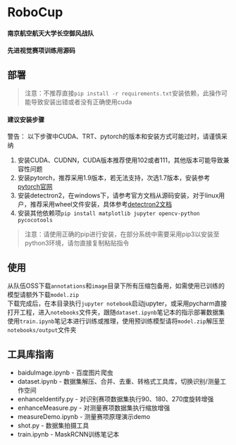 # RoboCup
#### 南京航空航天大学长空御风战队
#### 先进视觉赛项训练用源码

## 部署
> 注意：不推荐直接`pip install -r requirements.txt`安装依赖，此操作可能导致安装出错或者没有正确使用cuda

#### 建议安装步骤
警告： 以下步骤中CUDA、TRT、pytorch的版本和安装方式可能过时，请谨慎采纳
1. 安装CUDA、CUDNN，CUDA版本推荐使用102或者111，其他版本可能导致兼容性问题
2. 安装pytorch，推荐采用1.9版本，若无法支持，次选1.7版本，安装参考[pytorch官网](https://pytorch.org/get-started)
3. 安装detectron2，在windows下，请参考官方文档从源码安装，对于linux用户，推荐采用wheel文件安装，具体参考[detectron2文档](https://detectron2.readthedocs.io/en/latest/tutorials/install.html#install-pre-built-detectron2-linux-only)
4. 安装其他依赖项`pip install matplotlib jupyter opencv-python pycocotools`

> 注意：请使用正确的pip进行安装，在部分系统中需要采用pip3以安装至python3环境，请勿直接复制粘贴指令

## 使用
从队伍OSS下载`annotations`和`image`目录下所有压缩包备用，如需使用已训练的模型请额外下载`model.zip`  
下载完成后，在本目录执行`jupyter notebook`启动jupyter，或采用pycharm直接打开工程，进入`notebooks`文件夹，跟随`dataset.ipynb`笔记本的指示部署数据集  
使用`train.ipynb`笔记本进行训练或推理，使用预训练模型请将`model.zip`解压至`notebooks/output`文件夹  

## 工具库指南
* baiduImage.ipynb - 百度图片爬虫
* dataset.ipynb - 数据集解压、合并、去重、转格式工具库，切换识别/测量工作空间
* enhanceIdentify.py - 对识别赛项数据集执行90、180、270度旋转增强
* enhanceMeasure.py - 对测量赛项数据集执行缩放增强
* measureDemo.ipynb - 测量赛项原理演示demo
* shot.py - 数据集拍摄工具
* train.ipynb - MaskRCNN训练笔记本
